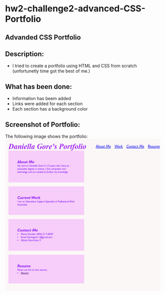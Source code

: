 # hw2-challenge2-advanced-CSS-Portfolio

## Advanded CSS Portfolio

## Description:

- I tried to create a portfolio using HTML and CSS from scratch (unfortunetly time got the best of me.)

## What has been done:

- Information has beem added
- Links were added for each section
- Each section has a background color

## Screenshot of Portfolio:

The following image shows the portfolio:
<img
src="./images/screenshot.jpg">

